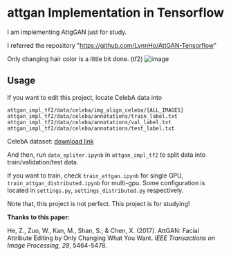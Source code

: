 # attgan Implementation in Tensorflow
I am implementing AttgGAN just for study.

I referred the repository "<https://github.com/LynnHo/AttGAN-Tensorflow>"

Only changing hair color is a little bit done. (tf2)
![image](https://user-images.githubusercontent.com/26874750/81803306-74f08c80-9552-11ea-87fc-104b06ef8ce0.png)

## Usage
If you want to edit this project, locate CelebA data into

``attgan_impl_tf2/data/celeba/img_align_celeba/{ALL_IMAGES}``<br>
``attgan_impl_tf2/data/celeba/annotations/train_label.txt``<br>
``attgan_impl_tf2/data/celeba/annotations/val_label.txt``<br>
``attgan_impl_tf2/data/celeba/annotations/test_label.txt``<br>

CelebA dataset: [download link](http://mmlab.ie.cuhk.edu.hk/projects/CelebA.html)

And then, run ``data_spliter.ipynb`` in ``attgan_impl_tf2`` to split data into train/validation/test data.

If you want to train, check ``train_attgan.ipynb`` for single GPU, ``train_attgan_distributed.ipynb`` for multi-gpu. Some configuration is located in ``settings.py``, ``settings_distributed.py`` respectively.

Note that, this project is not perfect. This project is for studying!

**Thanks to this paper:**

He, Z., Zuo, W., Kan, M., Shan, S., & Chen, X. (2017). AttGAN: Facial Attribute Editing by Only Changing What You Want. *IEEE Transactions on Image Processing, 28*, 5464-5478.
